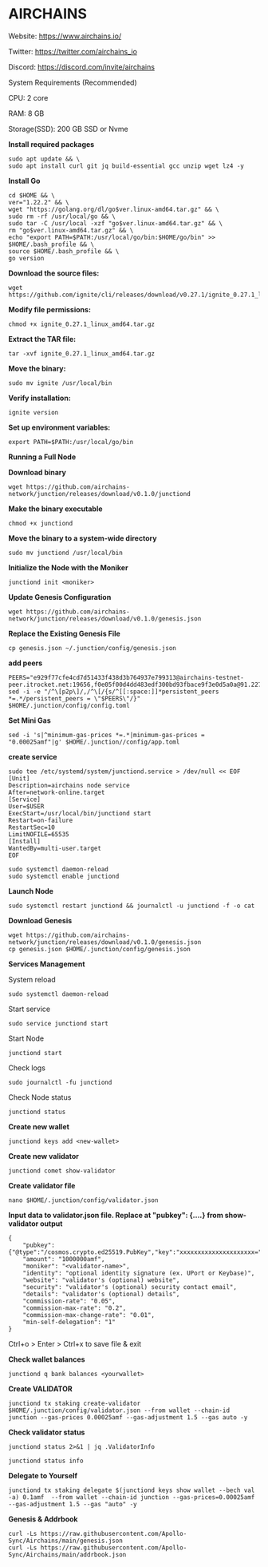 # AIRCHAINS

Website: https://www.airchains.io/

Twitter: https://twitter.com/airchains_io

Discord: https://discord.com/invite/airchains

System Requirements (Recommended)

CPU: 2 core

RAM: 8 GB

Storage(SSD): 200 GB SSD or Nvme

**Install required packages**
```
sudo apt update && \
sudo apt install curl git jq build-essential gcc unzip wget lz4 -y
```

**Install Go**
```
cd $HOME && \
ver="1.22.2" && \
wget "https://golang.org/dl/go$ver.linux-amd64.tar.gz" && \
sudo rm -rf /usr/local/go && \
sudo tar -C /usr/local -xzf "go$ver.linux-amd64.tar.gz" && \
rm "go$ver.linux-amd64.tar.gz" && \
echo "export PATH=$PATH:/usr/local/go/bin:$HOME/go/bin" >> $HOME/.bash_profile && \
source $HOME/.bash_profile && \
go version
```
**Download the source files:**
```
wget https://github.com/ignite/cli/releases/download/v0.27.1/ignite_0.27.1_linux_amd64.tar.gz
```

**Modify file permissions:**
```
chmod +x ignite_0.27.1_linux_amd64.tar.gz
```

**Extract the TAR file:**
```
tar -xvf ignite_0.27.1_linux_amd64.tar.gz
```

**Move the binary:**
```
sudo mv ignite /usr/local/bin
```

**Verify installation:**
```
ignite version
```

**Set up environment variables:**
```
export PATH=$PATH:/usr/local/go/bin
```


**Running a Full Node**



**Download binary**
```
wget https://github.com/airchains-network/junction/releases/download/v0.1.0/junctiond
```

**Make the binary executable**
```
chmod +x junctiond
```

**Move the binary to a system-wide directory**
```
sudo mv junctiond /usr/local/bin
```

**Initialize the Node with the Moniker**
```
junctiond init <moniker>
```

**Update Genesis Configuration**
```
wget https://github.com/airchains-network/junction/releases/download/v0.1.0/genesis.json
```

**Replace the Existing Genesis File**
```
cp genesis.json ~/.junction/config/genesis.json
```

**add peers**
```
PEERS="e929f77cfe4cd7d51433f438d3b764937e799313@airchains-testnet-peer.itrocket.net:19656,f0e05f00d4dd483edf300bd93fbace9f3e0d5a0a@91.227.33.18:19656,5880ddf4518b061c111ae6bf07b1ef76ef2a42af@158.220.100.154:26656,8997abdef4363d7225390d4f6fd1cc1dde15f4d9@65.21.221.110:63656,e00222e8db843c99acafe0a6dc0aebd3a95e813f@65.108.233.73:19656,859485b13c2d8ab3888ffc11d1c506d78f681317@5.9.116.21:26756,d5ded9ed366f251a59c85f84ed1fa825cceb0d97@[2a01:4f8:221:158e::2]:13656,0d03e79ef79687421ac6f4b1ddd6add67dd2d6a0@65.109.83.40:28156,0305205b9c2c76557381ed71ac23244558a51099@162.55.65.162:26656,2cac83c991358faf89f0c1bb40d94563609e00d9@65.109.84.33:26756,84230c0e2f9a1e0dbd96dea52b9b90209be0478b@65.109.92.163:1020"
sed -i -e "/^\[p2p\]/,/^\[/{s/^[[:space:]]*persistent_peers *=.*/persistent_peers = \"$PEERS\"/}" $HOME/.junction/config/config.toml
```

**Set Mini Gas**
```
sed -i 's|^minimum-gas-prices *=.*|minimum-gas-prices = "0.00025amf"|g' $HOME/.junction//config/app.toml
```

**create service**
```
sudo tee /etc/systemd/system/junctiond.service > /dev/null << EOF
[Unit]
Description=airchains node service
After=network-online.target
[Service]
User=$USER
ExecStart=/usr/local/bin/junctiond start
Restart=on-failure
RestartSec=10
LimitNOFILE=65535
[Install]
WantedBy=multi-user.target
EOF

sudo systemctl daemon-reload
sudo systemctl enable junctiond
```

**Launch Node**
```
sudo systemctl restart junctiond && journalctl -u junctiond -f -o cat
```







**Download Genesis**
```
wget https://github.com/airchains-network/junction/releases/download/v0.1.0/genesis.json
cp genesis.json $HOME/.junction/config/genesis.json
```



**Services Management**

System reload
```
sudo systemctl daemon-reload
```

Start service
```
sudo service junctiond start
```

Start Node
```
junctiond start
```

Check logs
```
sudo journalctl -fu junctiond
```

Check Node status
```
junctiond status
```

**Create new wallet**
```
junctiond keys add <new-wallet>
```

**Create new validator**
```
junctiond comet show-validator
```

**Create validator file**
```
nano $HOME/.junction/config/validator.json
```

**Input data to validator.json file. Replace at "pubkey": {....} from show-validator output**
```
{
	"pubkey": {"@type":"/cosmos.crypto.ed25519.PubKey","key":"xxxxxxxxxxxxxxxxxxxxx="},
	"amount": "1000000amf",
	"moniker": "<validator-name>",
	"identity": "optional identity signature (ex. UPort or Keybase)",
	"website": "validator's (optional) website",
	"security": "validator's (optional) security contact email",
	"details": "validator's (optional) details",
	"commission-rate": "0.05",
	"commission-max-rate": "0.2",
	"commission-max-change-rate": "0.01",
	"min-self-delegation": "1"
}
```
Ctrl+o > Enter > Ctrl+x to save file & exit

**Check wallet balances**
```
junctiond q bank balances <yourwallet>
```

**Create VALIDATOR**
```
junctiond tx staking create-validator $HOME/.junction/config/validator.json --from wallet --chain-id junction --gas-prices 0.00025amf --gas-adjustment 1.5 --gas auto -y
```

**Check validator status**
```
junctiond status 2>&1 | jq .ValidatorInfo
```

```
junctiond status info
```

**Delegate to Yourself**
```
junctiond tx staking delegate $(junctiond keys show wallet --bech val -a) 0.1amf  --from wallet --chain-id junction --gas-prices=0.00025amf  --gas-adjustment 1.5 --gas "auto" -y 
```

**Genesis & Addrbook**
```
curl -Ls https://raw.githubusercontent.com/Apollo-Sync/Airchains/main/genesis.json
curl -Ls https://raw.githubusercontent.com/Apollo-Sync/Airchains/main/addrbook.json
```







